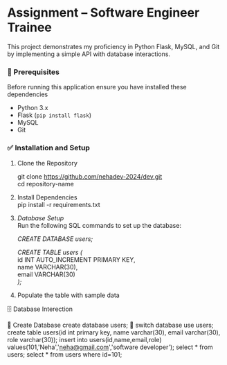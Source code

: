 # Assignment – Software Engineer Trainee
This project demonstrates my proficiency in Python Flask, MySQL, and Git by implementing a simple API with database interactions.
### 🚀 Prerequisites
Before running this application ensure you have installed these dependencies
- Python 3.x
- Flask (`pip install flask`)
- MySQL
- Git
### ✅ Installation and Setup
1. Clone the Repository

   git clone https://github.com/nehadev-2024/dev.git  
   cd repository-name
   
2. Install Dependencies  
   pip install -r requirements.txt
3. *Database Setup*    
   Run the following SQL commands to set up the database:  

   *CREATE DATABASE users;*    
   
   *CREATE TABLE users (*  
       id INT AUTO_INCREMENT PRIMARY KEY,    
       name VARCHAR(30),    
       email VARCHAR(30)    
   *);*

4. Populate the table with sample data

🗄️ Database Interection

:diamond_shape_with_a_dot_inside:  Create Database 
create database users;
:diamond_shape_with_a_dot_inside: switch database
use users;
create table users(id int primary key, name varchar(30), email varchar(30), role varchar(30));
insert into users(id,name,email,role) values(101,'Neha','neha@gmail.com','software developer');
select * from users;
select * from users where id=101; 


     

